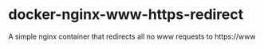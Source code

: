 docker-nginx-www-https-redirect
===========================

A simple nginx container that redirects all no www requests to https://www
